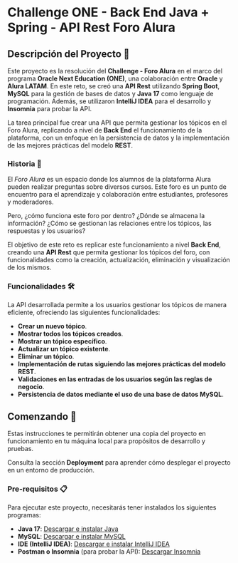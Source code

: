 # Challenge ONE - Back End Java + Spring - API Rest Foro Alura

## Descripción del Proyecto 📝

Este proyecto es la resolución del **Challenge - Foro Alura** en el marco del programa **Oracle Next Education (ONE)**, una colaboración entre **Oracle** y **Alura LATAM**. En este reto, se creó una **API Rest** utilizando **Spring Boot**, **MySQL** para la gestión de bases de datos y **Java 17** como lenguaje de programación. Además, se utilizaron **IntelliJ IDEA** para el desarrollo y **Insomnia** para probar la API.

La tarea principal fue crear una API que permita gestionar los tópicos en el Foro Alura, replicando a nivel de **Back End** el funcionamiento de la plataforma, con un enfoque en la persistencia de datos y la implementación de las mejores prácticas del modelo **REST**.

### Historia 📖

El _Foro Alura_ es un espacio donde los alumnos de la plataforma Alura pueden realizar preguntas sobre diversos cursos. Este foro es un punto de encuentro para el aprendizaje y colaboración entre estudiantes, profesores y moderadores.

Pero, ¿cómo funciona este foro por dentro? ¿Dónde se almacena la información? ¿Cómo se gestionan las relaciones entre los tópicos, las respuestas y los usuarios?

El objetivo de este reto es replicar este funcionamiento a nivel **Back End**, creando una **API Rest** que permita gestionar los tópicos del foro, con funcionalidades como la creación, actualización, eliminación y visualización de los mismos.

### Funcionalidades :hammer_and_wrench:

La API desarrollada permite a los usuarios gestionar los tópicos de manera eficiente, ofreciendo las siguientes funcionalidades:

- **Crear un nuevo tópico**.
- **Mostrar todos los tópicos creados**.
- **Mostrar un tópico específico**.
- **Actualizar un tópico existente**.
- **Eliminar un tópico**.
- **Implementación de rutas siguiendo las mejores prácticas del modelo REST**.
- **Validaciones en las entradas de los usuarios según las reglas de negocio**.
- **Persistencia de datos mediante el uso de una base de datos MySQL**.

## Comenzando 🚀

Estas instrucciones te permitirán obtener una copia del proyecto en funcionamiento en tu máquina local para propósitos de desarrollo y pruebas.

Consulta la sección **Deployment** para aprender cómo desplegar el proyecto en un entorno de producción.

### Pre-requisitos 📋

Para ejecutar este proyecto, necesitarás tener instalados los siguientes programas:

- **Java 17**: [Descargar e instalar Java](https://www.oracle.com/java/technologies/javase/jdk17-archive-downloads.html)
- **MySQL**: [Descargar e instalar MySQL](https://dev.mysql.com/downloads/)
- **IDE (IntelliJ IDEA)**: [Descargar e instalar IntelliJ IDEA](https://www.jetbrains.com/idea/)
- **Postman o Insomnia** (para probar la API): [Descargar Insomnia](https://insomnia.rest/)
